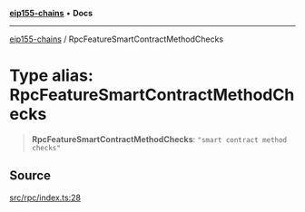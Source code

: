 [**eip155-chains**](../README.md) • **Docs**

***

[eip155-chains](../globals.md) / RpcFeatureSmartContractMethodChecks

# Type alias: RpcFeatureSmartContractMethodChecks

> **RpcFeatureSmartContractMethodChecks**: `"smart contract method checks"`

## Source

[src/rpc/index.ts:28](https://github.com/ivanzzeth/eip155-chains/blob/1338acd729e1930017264c44f09e203c6cd544d3/src/rpc/index.ts#L28)

